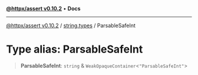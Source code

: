 [**@httpx/assert v0.10.2**](../../README.md) • **Docs**

***

[@httpx/assert v0.10.2](../../README.md) / [string.types](../README.md) / ParsableSafeInt

# Type alias: ParsableSafeInt

> **ParsableSafeInt**: `string` & `WeakOpaqueContainer`\<`"ParsableSafeInt"`\>

